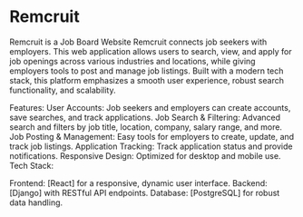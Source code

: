 # Remcruit
Remcruit is a Job Board Website
Remcruit connects job seekers with employers. This web application allows users to search, view, and apply for job openings across various industries and locations, while giving employers tools to post and manage job listings. Built with a modern tech stack, this platform emphasizes a smooth user experience, robust search functionality, and scalability.

Features:
User Accounts: Job seekers and employers can create accounts, save searches, and track applications.
Job Search & Filtering: Advanced search and filters by job title, location, company, salary range, and more.
Job Posting & Management: Easy tools for employers to create, update, and track job listings.
Application Tracking: Track application status and provide notifications.
Responsive Design: Optimized for desktop and mobile use.
Tech Stack:

Frontend: [React] for a responsive, dynamic user interface.
Backend: [Django] with RESTful API endpoints.
Database: [PostgreSQL] for robust data handling.
